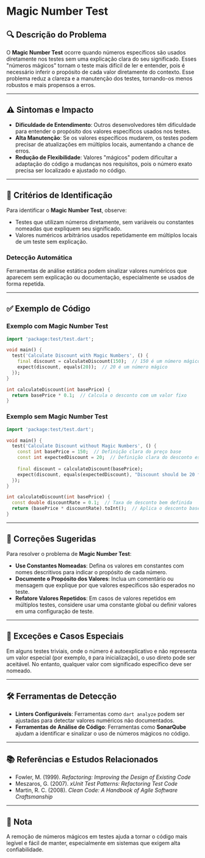 # Magic Number Test

## 🔍 Descrição do Problema
O **Magic Number Test** ocorre quando números específicos são usados diretamente nos testes sem uma explicação clara do seu significado. Esses "números mágicos" tornam o teste mais difícil de ler e entender, pois é necessário inferir o propósito de cada valor diretamente do contexto. Esse problema reduz a clareza e a manutenção dos testes, tornando-os menos robustos e mais propensos a erros.

---

## ⚠️ Sintomas e Impacto
- **Dificuldade de Entendimento**: Outros desenvolvedores têm dificuldade para entender o propósito dos valores específicos usados nos testes.
- **Alta Manutenção**: Se os valores específicos mudarem, os testes podem precisar de atualizações em múltiplos locais, aumentando a chance de erros.
- **Redução de Flexibilidade**: Valores "mágicos" podem dificultar a adaptação do código a mudanças nos requisitos, pois o número exato precisa ser localizado e ajustado no código.

---

## 🔑 Critérios de Identificação
Para identificar o **Magic Number Test**, observe:
- Testes que utilizam números diretamente, sem variáveis ou constantes nomeadas que expliquem seu significado.
- Valores numéricos arbitrários usados repetidamente em múltiplos locais de um teste sem explicação.

### Detecção Automática
Ferramentas de análise estática podem sinalizar valores numéricos que aparecem sem explicação ou documentação, especialmente se usados de forma repetida.

---

## ✅ Exemplo de Código

### Exemplo com Magic Number Test

```dart
import 'package:test/test.dart';

void main() {
  test('Calculate Discount with Magic Numbers', () {
    final discount = calculateDiscount(150);  // 150 é um número mágico
    expect(discount, equals(20));  // 20 é um número mágico
  });
}

int calculateDiscount(int basePrice) {
  return basePrice * 0.1;  // Calcula o desconto com um valor fixo
}

```

### Exemplo sem Magic Number Test

```dart
import 'package:test/test.dart';

void main() {
  test('Calculate Discount without Magic Numbers', () {
    const int basePrice = 150;  // Definição clara do preço base
    const int expectedDiscount = 20;  // Definição clara do desconto esperado
    
    final discount = calculateDiscount(basePrice);
    expect(discount, equals(expectedDiscount), "Discount should be 20 for base price of 150");
  });
}

int calculateDiscount(int basePrice) {
  const double discountRate = 0.1;  // Taxa de desconto bem definida
  return (basePrice * discountRate).toInt();  // Aplica o desconto baseado na taxa
}

```

---

## 🚀 Correções Sugeridas
Para resolver o problema de **Magic Number Test**:

- **Use Constantes Nomeadas**: Defina os valores em constantes com nomes descritivos para indicar o propósito de cada número.
- **Documente o Propósito dos Valores**: Inclua um comentário ou mensagem que explique por que valores específicos são esperados no teste.
- **Refatore Valores Repetidos**: Em casos de valores repetidos em múltiplos testes, considere usar uma constante global ou definir valores em uma configuração de teste.

---

## 🌟 Exceções e Casos Especiais
Em alguns testes triviais, onde o número é autoexplicativo e não representa um valor especial (por exemplo, `0` para inicialização), o uso direto pode ser aceitável. No entanto, qualquer valor com significado específico deve ser nomeado.

---

## 🛠 Ferramentas de Detecção
- **Linters Configuráveis**: Ferramentas como `dart analyze` podem ser ajustadas para detectar valores numéricos não documentados.
- **Ferramentas de Análise de Código**: Ferramentas como **SonarQube** ajudam a identificar e sinalizar o uso de números mágicos no código.

---

## 📚 Referências e Estudos Relacionados
- Fowler, M. (1999). *Refactoring: Improving the Design of Existing Code*
- Meszaros, G. (2007). *xUnit Test Patterns: Refactoring Test Code*
- Martin, R. C. (2008). *Clean Code: A Handbook of Agile Software Craftsmanship*

---

## 📝 Nota
A remoção de números mágicos em testes ajuda a tornar o código mais legível e fácil de manter, especialmente em sistemas que exigem alta confiabilidade.
